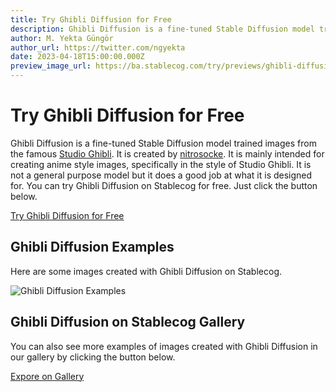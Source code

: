 ```yaml
---
title: Try Ghibli Diffusion for Free
description: Ghibli Diffusion is a fine-tuned Stable Diffusion model trained images from the famous Studio Ghibli. Try it on Stablecog for free.
author: M. Yekta Güngör
author_url: https://twitter.com/ngyekta
date: 2023-04-18T15:00:00.000Z
preview_image_url: https://ba.stablecog.com/try/previews/ghibli-diffusion.jpg
---
```


# Try Ghibli Diffusion for Free

Ghibli Diffusion is a fine-tuned Stable Diffusion model trained images from the famous [Studio Ghibli](https://www.studioghibli.com.au). It is created by [nitrosocke](https://huggingface.co/nitrosocke). It is mainly intended for creating anime style images, specifically in the style of Studio Ghibli. It is not a general purpose model but it does a good job at what it is designed for. You can try Ghibli Diffusion on Stablecog for free. Just click the button below.

[Try Ghibli Diffusion for Free](https://stablecog.com/?mi=48a7031d-43b6-4a23-9f8c-8020eb6862e4&adv=true)<!--rehype:button=true-->

<!--rehype:class=flex justify-center-->

## Ghibli Diffusion Examples

Here are some images created with Ghibli Diffusion on Stablecog.

![Ghibli Diffusion Examples](https://ba.stablecog.com/guide/models/ghibli-diffusion.jpg)<!--rehype:width=2560&height=3840-->

## Ghibli Diffusion on Stablecog Gallery

You can also see more examples of images created with Ghibli Diffusion in our gallery by clicking the button below.

[Expore on Gallery](https://stablecog.com/gallery?mi=48a7031d-43b6-4a23-9f8c-8020eb6862e4)<!--rehype:button=true-->
